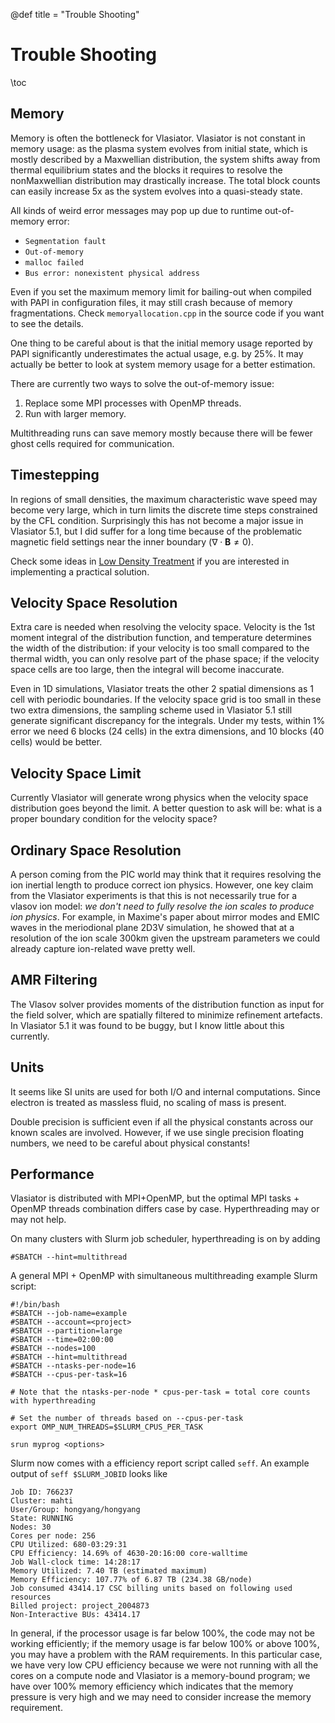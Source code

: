 @def title = "Trouble Shooting"

# Trouble Shooting

\toc

## Memory

Memory is often the bottleneck for Vlasiator. Vlasiator is not constant in memory usage: as the plasma system evolves from initial state, which is mostly described by a Maxwellian distribution, the system shifts away from thermal equilibrium states and the blocks it requires to resolve the nonMaxwellian distribution may drastically increase. The total block counts can easily increase 5x as the system evolves into a quasi-steady state.

All kinds of weird error messages may pop up due to runtime out-of-memory error:

* `Segmentation fault`
* `Out-of-memory`
* `malloc failed`
* `Bus error: nonexistent physical address`

Even if you set the maximum memory limit for bailing-out when compiled with PAPI in configuration files, it may still crash because of memory fragmentations.
Check `memoryallocation.cpp` in the source code if you want to see the details.

One thing to be careful about is that the initial memory usage reported by PAPI significantly underestimates the actual usage, e.g. by 25%. It may actually be better to look at system memory usage for a better estimation.

There are currently two ways to solve the out-of-memory issue:

1. Replace some MPI processes with OpenMP threads.
2. Run with larger memory.

Multithreading runs can save memory mostly because there will be fewer ghost cells required for communication.

## Timestepping

In regions of small densities, the maximum characteristic wave speed may become very large, which in turn limits the discrete time steps constrained by the CFL condition. Surprisingly this has not become a major issue in Vlasiator 5.1, but I did suffer for a long time because of the problematic magnetic field settings near the inner boundary ($\nabla\cdot\mathbf{B}\neq 0$). 

Check some ideas in [Low Density Treatment](https://henry2004y.github.io/vlasiator_manual/menu7/#low_density_treatment) if you are interested in implementing a practical solution.

## Velocity Space Resolution

Extra care is needed when resolving the velocity space. Velocity is the 1st moment integral of the distribution function, and temperature determines the width of the distribution: if your velocity is too small compared to the thermal width, you can only resolve part of the phase space; if the velocity space cells are too large, then the integral will become inaccurate.

Even in 1D simulations, Vlasiator treats the other 2 spatial dimensions as 1 cell with periodic boundaries. If the velocity space grid is too small in these two extra dimensions, the sampling scheme used in Vlasiator 5.1 still generate significant discrepancy for the integrals. Under my tests, within 1% error we need 6 blocks (24 cells) in the extra dimensions, and 10 blocks (40 cells) would be better.

## Velocity Space Limit

Currently Vlasiator will generate wrong physics when the velocity space distribution goes beyond the limit. A better question to ask will be: what is a proper boundary condition for the velocity space?

## Ordinary Space Resolution

A person coming from the PIC world may think that it requires resolving the ion inertial length to produce correct ion physics. However, one key claim from the Vlasiator experiments is that this is not necessarily true for a vlasov ion model: _we don't need to fully resolve the ion scales to produce ion physics_. For example, in Maxime's paper about mirror modes and EMIC waves in the meriodional plane 2D3V simulation, he showed that at a resolution of the ion scale 300km given the upstream parameters we could already capture ion-related wave pretty well.

## AMR Filtering

The Vlasov solver provides moments of the distribution function as input for the field solver, which are spatially filtered to minimize refinement artefacts. In Vlasiator 5.1 it was found to be buggy, but I know little about this currently.

## Units

It seems like SI units are used for both I/O and internal computations. Since electron is treated as massless fluid, no scaling of mass is present.

Double precision is sufficient even if all the physical constants across our known scales are involved. However, if we use single precision floating numbers, we need to be careful about physical constants!

## Performance

Vlasiator is distributed with MPI+OpenMP, but the optimal MPI tasks + OpenMP threads combination differs case by case. Hyperthreading may or may not help.

On many clusters with Slurm job scheduler, hyperthreading is on by adding

```shell
#SBATCH --hint=multithread
```

A general MPI + OpenMP with simultaneous multithreading example Slurm script:

```shell
#!/bin/bash
#SBATCH --job-name=example
#SBATCH --account=<project>
#SBATCH --partition=large
#SBATCH --time=02:00:00
#SBATCH --nodes=100
#SBATCH --hint=multithread
#SBATCH --ntasks-per-node=16
#SBATCH --cpus-per-task=16

# Note that the ntasks-per-node * cpus-per-task = total core counts with hyperthreading

# Set the number of threads based on --cpus-per-task
export OMP_NUM_THREADS=$SLURM_CPUS_PER_TASK

srun myprog <options>
```

Slurm now comes with a efficiency report script called `seff`. An example output of `seff $SLURM_JOBID` looks like

```
Job ID: 766237
Cluster: mahti
User/Group: hongyang/hongyang
State: RUNNING
Nodes: 30
Cores per node: 256
CPU Utilized: 680-03:29:31
CPU Efficiency: 14.69% of 4630-20:16:00 core-walltime
Job Wall-clock time: 14:28:17
Memory Utilized: 7.40 TB (estimated maximum)
Memory Efficiency: 107.77% of 6.87 TB (234.38 GB/node)
Job consumed 43414.17 CSC billing units based on following used resources
Billed project: project_2004873
Non-Interactive BUs: 43414.17
```

In general, if the processor usage is far below 100%, the code may not be working efficiently; if the memory usage is far below 100% or above 100%, you may have a problem with the RAM requirements. In this particular case, we have very low CPU efficiency because we were not running with all the cores on a compute node and Vlasiator is a memory-bound program; we have over 100% memory efficiency which indicates that the memory pressure is very high and we may need to consider increase the memory requirement.